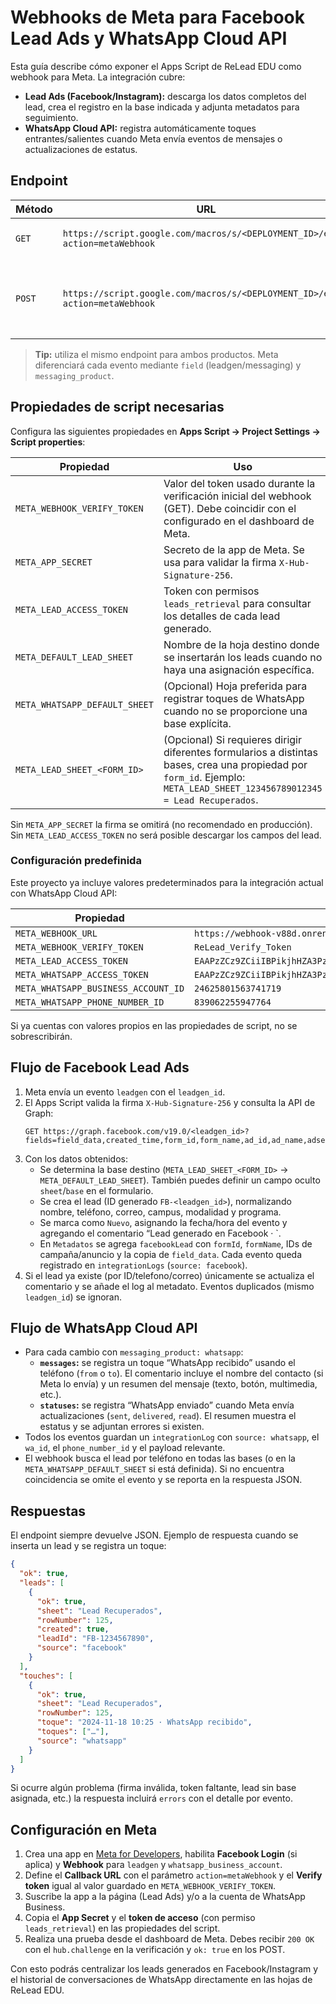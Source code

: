 # Webhooks de Meta para Facebook Lead Ads y WhatsApp Cloud API

Esta guía describe cómo exponer el Apps Script de ReLead EDU como webhook para Meta. La integración cubre:

- **Lead Ads (Facebook/Instagram):** descarga los datos completos del lead, crea el registro en la base indicada y adjunta metadatos para seguimiento.
- **WhatsApp Cloud API:** registra automáticamente toques entrantes/salientes cuando Meta envía eventos de mensajes o actualizaciones de estatus.

## Endpoint

| Método | URL                                                       | Descripción                                                             |
| ------ | --------------------------------------------------------- | ----------------------------------------------------------------------- |
| `GET`  | `https://script.google.com/macros/s/<DEPLOYMENT_ID>/exec?action=metaWebhook` | Verificación inicial (`hub.challenge`).                                 |
| `POST` | `https://script.google.com/macros/s/<DEPLOYMENT_ID>/exec?action=metaWebhook` | Recepción de eventos de Facebook Lead Ads y WhatsApp Cloud API.         |

> **Tip:** utiliza el mismo endpoint para ambos productos. Meta diferenciará cada evento mediante `field` (leadgen/messaging) y `messaging_product`.

## Propiedades de script necesarias

Configura las siguientes propiedades en **Apps Script → Project Settings → Script properties**:

| Propiedad | Uso |
| --------- | --- |
| `META_WEBHOOK_VERIFY_TOKEN` | Valor del token usado durante la verificación inicial del webhook (GET). Debe coincidir con el configurado en el dashboard de Meta. |
| `META_APP_SECRET` | Secreto de la app de Meta. Se usa para validar la firma `X-Hub-Signature-256`. |
| `META_LEAD_ACCESS_TOKEN` | Token con permisos `leads_retrieval` para consultar los detalles de cada lead generado. |
| `META_DEFAULT_LEAD_SHEET` | Nombre de la hoja destino donde se insertarán los leads cuando no haya una asignación específica. |
| `META_WHATSAPP_DEFAULT_SHEET` | (Opcional) Hoja preferida para registrar toques de WhatsApp cuando no se proporcione una base explícita. |
| `META_LEAD_SHEET_<FORM_ID>` | (Opcional) Si requieres dirigir diferentes formularios a distintas bases, crea una propiedad por `form_id`. Ejemplo: `META_LEAD_SHEET_123456789012345 = Lead Recuperados`. |

Sin `META_APP_SECRET` la firma se omitirá (no recomendado en producción). Sin `META_LEAD_ACCESS_TOKEN` no será posible descargar los campos del lead.

### Configuración predefinida

Este proyecto ya incluye valores predeterminados para la integración actual con WhatsApp Cloud API:

| Propiedad | Valor |
| --------- | ----- |
| `META_WEBHOOK_URL` | `https://webhook-v88d.onrender.com/webhook` |
| `META_WEBHOOK_VERIFY_TOKEN` | `ReLead_Verify_Token` |
| `META_LEAD_ACCESS_TOKEN` | `EAAPzZCz9ZCiiIBPikjhHZA3PzUD9YWmteAcmgFVZCGsLZAyADZCwXHarhuCTmSBsTwPnVtNl6kVTLSge5WKgXxNZBZBg9fVKsaNWERhWFDF65xSZBXV8PmhJDtoSqdVsWtBh8OBvQsah8P4KYBD6IGZBTMBkeXC7LqQr1UjpHQB7xKfJVWe7yJzjOJ7cicN7o4AfhntwZDZD` |
| `META_WHATSAPP_ACCESS_TOKEN` | `EAAPzZCz9ZCiiIBPikjhHZA3PzUD9YWmteAcmgFVZCGsLZAyADZCwXHarhuCTmSBsTwPnVtNl6kVTLSge5WKgXxNZBZBg9fVKsaNWERhWFDF65xSZBXV8PmhJDtoSqdVsWtBh8OBvQsah8P4KYBD6IGZBTMBkeXC7LqQr1UjpHQB7xKfJVWe7yJzjOJ7cicN7o4AfhntwZDZD` |
| `META_WHATSAPP_BUSINESS_ACCOUNT_ID` | `24625801563741719` |
| `META_WHATSAPP_PHONE_NUMBER_ID` | `839062255947764` |

Si ya cuentas con valores propios en las propiedades de script, no se sobrescribirán.

## Flujo de Facebook Lead Ads

1. Meta envía un evento `leadgen` con el `leadgen_id`.
2. El Apps Script valida la firma `X-Hub-Signature-256` y consulta la API de Graph:
   ```text
   GET https://graph.facebook.com/v19.0/<leadgen_id>?fields=field_data,created_time,form_id,form_name,ad_id,ad_name,adset_id,campaign_id,campaign_name
   ```
3. Con los datos obtenidos:
   - Se determina la base destino (`META_LEAD_SHEET_<FORM_ID>` → `META_DEFAULT_LEAD_SHEET`). También puedes definir un campo oculto `sheet`/`base` en el formulario.
   - Se crea el lead (ID generado `FB-<leadgen_id>`), normalizando nombre, teléfono, correo, campus, modalidad y programa.
   - Se marca como `Nuevo`, asignando la fecha/hora del evento y agregando el comentario “Lead generado en Facebook · <FormName>`.
   - En `Metadatos` se agrega `facebookLead` con `formId`, `formName`, IDs de campaña/anuncio y la copia de `field_data`. Cada evento queda registrado en `integrationLogs` (`source: facebook`).
4. Si el lead ya existe (por ID/telefono/correo) únicamente se actualiza el comentario y se añade el log al metadato. Eventos duplicados (mismo `leadgen_id`) se ignoran.

## Flujo de WhatsApp Cloud API

- Para cada cambio con `messaging_product: whatsapp`:
  - **`messages`:** se registra un toque “WhatsApp recibido” usando el teléfono (`from` o `to`). El comentario incluye el nombre del contacto (si Meta lo envía) y un resumen del mensaje (texto, botón, multimedia, etc.).
  - **`statuses`:** se registra “WhatsApp enviado” cuando Meta envía actualizaciones (`sent`, `delivered`, `read`). El resumen muestra el estatus y se adjuntan errores si existen.
- Todos los eventos guardan un `integrationLog` con `source: whatsapp`, el `wa_id`, el `phone_number_id` y el payload relevante.
- El webhook busca el lead por teléfono en todas las bases (o en la `META_WHATSAPP_DEFAULT_SHEET` si está definida). Si no encuentra coincidencia se omite el evento y se reporta en la respuesta JSON.

## Respuestas

El endpoint siempre devuelve JSON. Ejemplo de respuesta cuando se inserta un lead y se registra un toque:

```json
{
  "ok": true,
  "leads": [
    {
      "ok": true,
      "sheet": "Lead Recuperados",
      "rowNumber": 125,
      "created": true,
      "leadId": "FB-1234567890",
      "source": "facebook"
    }
  ],
  "touches": [
    {
      "ok": true,
      "sheet": "Lead Recuperados",
      "rowNumber": 125,
      "toque": "2024-11-18 10:25 · WhatsApp recibido",
      "toques": ["…"],
      "source": "whatsapp"
    }
  ]
}
```

Si ocurre algún problema (firma inválida, token faltante, lead sin base asignada, etc.) la respuesta incluirá `errors` con el detalle por evento.

## Configuración en Meta

1. Crea una app en [Meta for Developers](https://developers.facebook.com/), habilita **Facebook Login** (si aplica) y **Webhook** para `leadgen` y `whatsapp_business_account`.
2. Define el **Callback URL** con el parámetro `action=metaWebhook` y el **Verify token** igual al valor guardado en `META_WEBHOOK_VERIFY_TOKEN`.
3. Suscribe la app a la página (Lead Ads) y/o a la cuenta de WhatsApp Business.
4. Copia el **App Secret** y el **token de acceso** (con permiso `leads_retrieval`) en las propiedades del script.
5. Realiza una prueba desde el dashboard de Meta. Debes recibir `200 OK` con el `hub.challenge` en la verificación y `ok: true` en los POST.

Con esto podrás centralizar los leads generados en Facebook/Instagram y el historial de conversaciones de WhatsApp directamente en las hojas de ReLead EDU.
